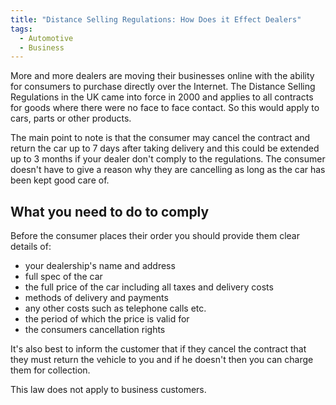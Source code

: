 ```yaml
---
title: "Distance Selling Regulations: How Does it Effect Dealers"
tags:
  - Automotive
  - Business
---
```


More and more dealers are moving their businesses online with the ability for consumers to purchase directly over the Internet. The Distance Selling Regulations in the UK came into force in 2000 and applies to all contracts for goods where there were no face to face contact. So this would apply to cars, parts or other products.

The main point to note is that the consumer may cancel the contract and return the car up to 7 days after taking delivery and this could be extended up to 3 months if your dealer don't comply to the regulations. The consumer doesn't have to give a reason why they are cancelling as long as the car has been kept good care of.

## What you need to do to comply ##

Before the consumer places their order you should provide them clear details of:

 - your dealership's name and address
 - full spec of the car
 - the full price of the car including all taxes and delivery costs
 - methods of delivery and payments
 - any other costs such as telephone calls etc.
 - the period of which the price is valid for
 - the consumers cancellation rights

It's also best to inform the customer that if they cancel the contract that they must return the vehicle to you and if he doesn&#39;t then you can charge them for collection.

This law does not apply to business customers.
